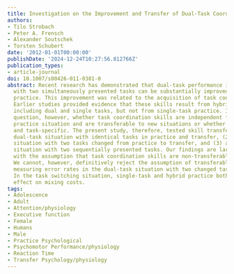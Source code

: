```yaml
---
title: Investigation on the Improvement and Transfer of Dual-Task Coordination Skills
authors:
- Tilo Strobach
- Peter A. Frensch
- Alexander Soutschek
- Torsten Schubert
date: '2012-01-01T00:00:00'
publishDate: '2024-12-24T10:27:56.812766Z'
publication_types:
- article-journal
doi: 10.1007/s00426-011-0381-0
abstract: Recent research has demonstrated that dual-task performance in situations
  with two simultaneously presented tasks can be substantially improved with extensive
  practice. This improvement was related to the acquisition of task coordination skills.
  Earlier studies provided evidence that these skills result from hybrid practice,
  including dual and single tasks, but not from single-task practice. It is an open
  question, however, whether task coordination skills are independent from the specific
  practice situation and are transferable to new situations or whether they are non-transferable
  and task-specific. The present study, therefore, tested skill transfer in (1) a
  dual-task situation with identical tasks in practice and transfer, (2) a dual-task
  situation with two tasks changed from practice to transfer, and (3) a task switching
  situation with two sequentially presented tasks. Our findings are largely consistent
  with the assumption that task coordination skills are non-transferable and task-specific.
  We cannot, however, definitively reject the assumption of transferable skills when
  measuring error rates in the dual-task situation with two changed tasks after practice.
  In the task switching situation, single-task and hybrid practice both led to a transfer
  effect on mixing costs.
tags:
- Adolescence
- Adult
- Attention/physiology
- Executive function
- Female
- Humans
- Male
- Practice Psychological
- Psychomotor Performance/physiology
- Reaction Time
- Transfer Psychology/physiology
---
```

